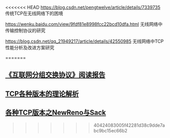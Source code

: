 <<<<<<< HEAD
https://blog.csdn.net/pengtwelve/article/details/7339735  传统TCP在无线网络下的困境

https://wenku.baidu.com/view/9fdf81e8998fcc22bcd10dfa.html 无线网络中传输控制协议的研究

https://blog.csdn.net/qq_21949217/article/details/42550985 无线网络中TCP性能分析及改进方案研究


=======
## [《互联网分组交换协议》阅读报告](https://wenku.baidu.com/view/bdd217ae2af90242a995e565.html)



## [TCP各种版本的理论解析](https://blog.csdn.net/flyuniverse_shell/article/details/5314110)



## [各种TCP版本之NewReno与Sack](http://blog.sina.com.cn/s/blog_5d2054d90100s9tj.html) 
>>>>>>> 40424083005f42281d38c9dde7abc9bc15ec66b2
